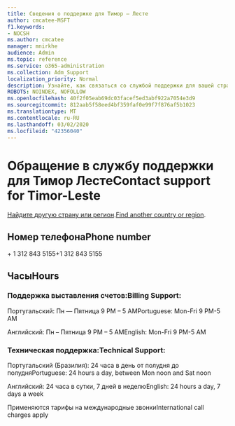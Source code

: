 ```yaml
---
title: Сведения о поддержке для Тимор — Лесте
author: cmcatee-MSFT
f1.keywords:
- NOCSH
ms.author: cmcatee
manager: mnirkhe
audience: Admin
ms.topic: reference
ms.service: o365-administration
ms.collection: Adm_Support
localization_priority: Normal
description: Узнайте, как связаться со службой поддержки для вашей страны или региона.
ROBOTS: NOINDEX, NOFOLLOW
ms.openlocfilehash: 40f2f05eab69dc03facef5ed3abf922a7054e3d9
ms.sourcegitcommit: 812aab5f58eed4bf359faf0e99f7f876af5b1023
ms.translationtype: MT
ms.contentlocale: ru-RU
ms.lasthandoff: 03/02/2020
ms.locfileid: "42356040"
---
```

# <a name="contact-support-for-timor-leste"></a><span data-ttu-id="48a41-103">Обращение в службу поддержки для Тимор Лесте</span><span class="sxs-lookup"><span data-stu-id="48a41-103">Contact support for Timor-Leste</span></span>

<span data-ttu-id="48a41-104">[Найдите другую страну или регион](../contact-support-for-business-products.md).</span><span class="sxs-lookup"><span data-stu-id="48a41-104">[Find another country or region](../contact-support-for-business-products.md).</span></span>

## <a name="phone-number"></a><span data-ttu-id="48a41-105">Номер телефона</span><span class="sxs-lookup"><span data-stu-id="48a41-105">Phone number</span></span>
<span data-ttu-id="48a41-106">+ 1 312 843 5155</span><span class="sxs-lookup"><span data-stu-id="48a41-106">+1 312 843 5155</span></span>

## <a name="hours"></a><span data-ttu-id="48a41-107">Часы</span><span class="sxs-lookup"><span data-stu-id="48a41-107">Hours</span></span>
### <a name="billing-support"></a><span data-ttu-id="48a41-108">Поддержка выставления счетов:</span><span class="sxs-lookup"><span data-stu-id="48a41-108">Billing Support:</span></span>

<span data-ttu-id="48a41-109">Португальский: Пн — Пятница 9 PM – 5 AM</span><span class="sxs-lookup"><span data-stu-id="48a41-109">Portuguese: Mon-Fri 9 PM-5 AM</span></span>

<span data-ttu-id="48a41-110">Английский: Пн – Пятница 9 PM – 5 AM</span><span class="sxs-lookup"><span data-stu-id="48a41-110">English: Mon-Fri 9 PM-5 AM</span></span>

### <a name="technical-support"></a><span data-ttu-id="48a41-111">Техническая поддержка:</span><span class="sxs-lookup"><span data-stu-id="48a41-111">Technical Support:</span></span>

<span data-ttu-id="48a41-112">Португальский (Бразилия): 24 часа в день от полудня до полудня</span><span class="sxs-lookup"><span data-stu-id="48a41-112">Portuguese: 24 hours a day, between Mon noon and Sat noon</span></span>

<span data-ttu-id="48a41-113">Английский: 24 часа в сутки, 7 дней в неделю</span><span class="sxs-lookup"><span data-stu-id="48a41-113">English: 24 hours a day, 7 days a week</span></span>

<span data-ttu-id="48a41-114">Применяются тарифы на международные звонки</span><span class="sxs-lookup"><span data-stu-id="48a41-114">International call charges apply</span></span>
